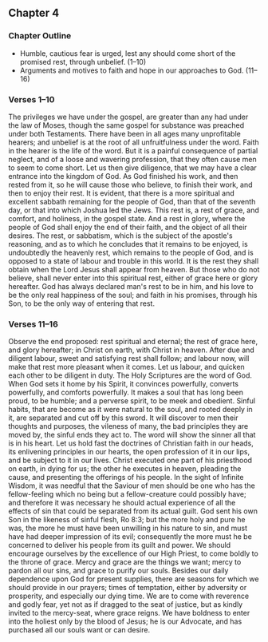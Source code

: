## Chapter 4

### Chapter Outline

- Humble, cautious fear is urged, lest any should come short of the promised rest, through unbelief. (1–10)
- Arguments and motives to faith and hope in our approaches to God. (11–16)

### Verses 1–10

The privileges we have under the gospel, are greater than any had under the law of Moses, though the same gospel for substance was preached under both Testaments. There have been in all ages many unprofitable hearers; and unbelief is at the root of all unfruitfulness under the word. Faith in the hearer is the life of the word. But it is a painful consequence of partial neglect, and of a loose and wavering profession, that they often cause men to seem to come short. Let us then give diligence, that we may have a clear entrance into the kingdom of God. As God finished his work, and then rested from it, so he will cause those who believe, to finish their work, and then to enjoy their rest. It is evident, that there is a more spiritual and excellent sabbath remaining for the people of God, than that of the seventh day, or that into which Joshua led the Jews. This rest is, a rest of grace, and comfort, and holiness, in the gospel state. And a rest in glory, where the people of God shall enjoy the end of their faith, and the object of all their desires. The rest, or sabbatism, which is the subject of the apostle's reasoning, and as to which he concludes that it remains to be enjoyed, is undoubtedly the heavenly rest, which remains to the people of God, and is opposed to a state of labour and trouble in this world. It is the rest they shall obtain when the Lord Jesus shall appear from heaven. But those who do not believe, shall never enter into this spiritual rest, either of grace here or glory hereafter. God has always declared man's rest to be in him, and his love to be the only real happiness of the soul; and faith in his promises, through his Son, to be the only way of entering that rest.

### Verses 11–16

Observe the end proposed: rest spiritual and eternal; the rest of grace here, and glory hereafter; in Christ on earth, with Christ in heaven. After due and diligent labour, sweet and satisfying rest shall follow; and labour now, will make that rest more pleasant when it comes. Let us labour, and quicken each other to be diligent in duty. The Holy Scriptures are the word of God. When God sets it home by his Spirit, it convinces powerfully, converts powerfully, and comforts powerfully. It makes a soul that has long been proud, to be humble; and a perverse spirit, to be meek and obedient. Sinful habits, that are become as it were natural to the soul, and rooted deeply in it, are separated and cut off by this sword. It will discover to men their thoughts and purposes, the vileness of many, the bad principles they are moved by, the sinful ends they act to. The word will show the sinner all that is in his heart. Let us hold fast the doctrines of Christian faith in our heads, its enlivening principles in our hearts, the open profession of it in our lips, and be subject to it in our lives. Christ executed one part of his priesthood on earth, in dying for us; the other he executes in heaven, pleading the cause, and presenting the offerings of his people. In the sight of Infinite Wisdom, it was needful that the Saviour of men should be one who has the fellow-feeling which no being but a fellow-creature could possibly have; and therefore it was necessary he should actual experience of all the effects of sin that could be separated from its actual guilt. God sent his own Son in the likeness of sinful flesh, Ro 8:3; but the more holy and pure he was, the more he must have been unwilling in his nature to sin, and must have had deeper impression of its evil; consequently the more must he be concerned to deliver his people from its guilt and power. We should encourage ourselves by the excellence of our High Priest, to come boldly to the throne of grace. Mercy and grace are the things we want; mercy to pardon all our sins, and grace to purify our souls. Besides our daily dependence upon God for present supplies, there are seasons for which we should provide in our prayers; times of temptation, either by adversity or prosperity, and especially our dying time. We are to come with reverence and godly fear, yet not as if dragged to the seat of justice, but as kindly invited to the mercy-seat, where grace reigns. We have boldness to enter into the holiest only by the blood of Jesus; he is our Advocate, and has purchased all our souls want or can desire.

